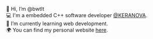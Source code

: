 👋 Hi, I’m @bwtlt  
💻 I'm a embedded C++ software developer [@KERANOVA](keranova.fr).  
🌱 I’m currently learning web development.  
🌍 You can find my personal website [here](bwatelet.fr).
